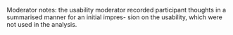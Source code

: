 Moderator notes: the usability moderator recorded participant thoughts in a summarised manner for an initial impres-
sion on the usability, which were not used in the analysis.
